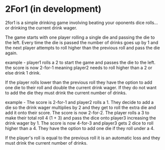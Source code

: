 # 2For1 (in development)

2for1 is a simple drinking game involving beating your oponents dice rolls... or drinking the current drink wager.

The game starts with one player rolling a single die and passing the die to the left. Every time the die is passed the number of drinks goes up by 1 and the next player attempts to roll higher than the previous roll and pass the die again.

example - player1 rolls a 2 to start the game and passes the die to the left. the score is now 2-for-1 meaning player2 needs to roll higher than a 2 or else drink 1 drink.

If the player rolls lower than the previous roll they have the option to add one die to their roll and double the current drink wager. If they do not want to add the die they must drink the current number of drinks.

example - The score is 2-for-1 and player2 rolls a 1. They decide to add a die so the drink wager multiplies by 2 and they get to roll the extra die and add it onto their score. The score is now 2-for-2. The player rolls a 3 to make their total roll 4 (1 + 3) and pass the dice onto player3 increasing the drink wager by 1. The score is now 4-for-3 and player3 gets 2 dice to roll higher than a 4. They have the option to add one die if they roll under a 4.

If the player's roll is equal to the previous roll it is an automatic loss and they must drink the current number of drinks. 




